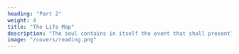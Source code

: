 ```yaml
---
heading: "Part 2"
weight: 4
title: "The Life Map"
description: "The soul contains in itself the event that shall presently befall it. The event is only the actualizing of its thought. - Emerson"
image: "/covers/reading.png"
---
```



